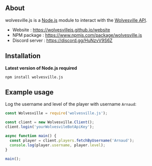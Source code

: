 ## About
wolvesville.js is a [Node.js](https://nodejs.org) module to interact with the [Wolvesville API](https://api-docs.wolvesville.com).

- Website : https://wolvesvillejs.github.io/website
- NPM package : https://www.npmjs.com/package/wolvesville.js
- Discord server : https://discord.gg/HuNzvV9S6Z

## Installation

**Latest version of Node.js required**
```sh-session
npm install wolvesville.js
```

## Example usage

Log the username and level of the player with username `Arnaud`:
```javascript
const Wolvesville = require('wolvesville.js');

const client = new Wolvesville.Client();
client.login('yourWolvesvileBotApiKey');

async function main() {
  const player = client.players.fetchByUsername('Arnaud');
  console.log(player.username, player.level);
}

main();
```
